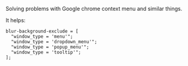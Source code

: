 Solving problems with Google chrome context menu and
similar things.

It helps:

```
blur-background-exclude = [
  "window_type = 'menu'";
  "window_type = 'dropdown_menu'";
  "window_type = 'popup_menu'";
  "window_type = 'tooltip'";
];
```
